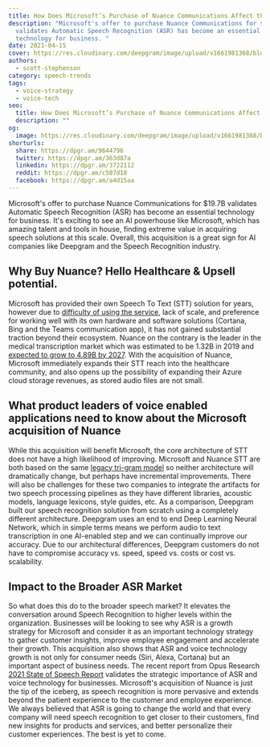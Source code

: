 ```yaml
---
title: How Does Microsoft’s Purchase of Nuance Communications Affect the Market?
description: "Microsoft's offer to purchase Nuance Communications for $19.7B
  validates Automatic Speech Recognition (ASR) has become an essential
  technology for business. "
date: 2021-04-15
cover: https://res.cloudinary.com/deepgram/image/upload/v1661981368/blog/how-does-microsofts-purchase-of-nuance-communications-affect-the-market/how-does-msft-purchase-nuance-affect-market%402x.jpg
authors:
  - scott-stephenson
category: speech-trends
tags:
  - voice-strategy
  - voice-tech
seo:
  title: How Does Microsoft’s Purchase of Nuance Communications Affect the Market?
  description: ""
og:
  image: https://res.cloudinary.com/deepgram/image/upload/v1661981368/blog/how-does-microsofts-purchase-of-nuance-communications-affect-the-market/how-does-msft-purchase-nuance-affect-market%402x.jpg
shorturls:
  share: https://dpgr.am/9644796
  twitter: https://dpgr.am/363d87a
  linkedin: https://dpgr.am/3722112
  reddit: https://dpgr.am/c507d18
  facebook: https://dpgr.am/a4d15aa
---
```


Microsoft's offer to purchase Nuance Communications for $19.7B validates Automatic Speech Recognition (ASR) has become an essential technology for business. It's exciting to see an AI powerhouse like Microsoft, which has amazing talent and tools in house, finding extreme value in acquiring speech solutions at this scale. Overall, this acquisition is a great sign for AI companies like Deepgram and the Speech Recognition industry. 

## **Why Buy Nuance? Hello Healthcare & Upsell potential.**

Microsoft has provided their own Speech To Text (STT) solution for years, however due to [difficulty of using the service](https://www.techradar.com/reviews/microsoft-azure-speech-to-text-review), lack of scale, and preference for working well with its own hardware and software solutions (Cortana, Bing and the Teams communication app), it has not gained substantial traction beyond their ecosystem. Nuance on the contrary is the leader in the medical transcription market which was estimated to be 1.32B in 2019 and [expected to grow to 4.89B by 2027](https://www.fortunebusinessinsights.com/industry-reports/medical-transcription-software-market-101572).  With the acquisition of Nuance, Microsoft immediately expands their STT reach into the healthcare community, and also opens up the possibility of expanding their Azure cloud storage revenues, as stored audio files are not small.

## **What product leaders of voice enabled applications need to know about the Microsoft acquisition of Nuance**

While this acquisition will benefit Microsoft, the core architecture of STT does not have a high likelihood of improving. Microsoft and Nuance STT are both based on the same [legacy tri-gram model](https://deepgram.com/product/overview/) so neither architecture will dramatically change, but perhaps have incremental improvements. There will also be challenges for these two companies to integrate the artifacts for two speech processing pipelines as they have different libraries, acoustic models, language lexicons, style guides, etc. As a comparison, Deepgram built our speech recognition solution from scratch using a completely different architecture. Deepgram uses an end to end Deep Learning Neural Network, which in simple terms means we perform audio to text transcription in one AI-enabled step and we can continually improve our accuracy. Due to our architectural differences, Deepgram customers do not have to compromise accuracy vs. speed, speed vs. costs or cost vs. scalability.

## **Impact to the Broader ASR Market**

So what does this do to the broader speech market? It elevates the conversation around Speech Recognition to higher levels within the organization. Businesses will be looking to see why ASR is a growth strategy for Microsoft and consider it as an important technology strategy to gather customer insights, improve employee engagement and accelerate their growth.  This acquisition also shows that ASR and voice technology growth is not only for consumer needs (Siri, Alexa, Cortana) but an important aspect of business needs. The recent report from Opus Research [2021 State of Speech Report](https://deepgram.com/state-of-asr-report/) validates the strategic importance of ASR and voice technology for businesses. Microsoft's acquisition of Nuance is just the tip of the iceberg, as speech recognition is more pervasive and extends beyond the patient experience to the customer and employee experience. We always believed that ASR is going to change the world and that every company will need speech recognition to get closer to their customers, find new insights for products and services, and better personalize their customer experiences. The best is yet to come.
